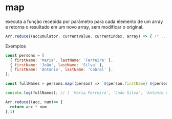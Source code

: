 # map

executa a função recebida por parâmetro para cada elemento de um array e retorna o resultado em um novo array, sem modificar o original.

```js
Arr.reduce((accumulator, currentValue, currentIndex, array) => { /* ... */ }, initialValue )
```

Exemplos

```js
const persons = [
  { firstName: 'Maria', lastName: 'Ferreira' },
  { firstName: 'João', lastName: 'Silva' },
  { firstName: 'Antonio', lastName: 'Cabral' },
];

const fullNames = persons.map((person) => `${person.firstName} ${person.lastName}`);

console.log(fullNames); // [ 'Maria Ferreira', 'João Silva', 'Antonio Cabral' ]
```

```js
Arr.reduce((acc, num)=> {
  return acc * num
},1)
```